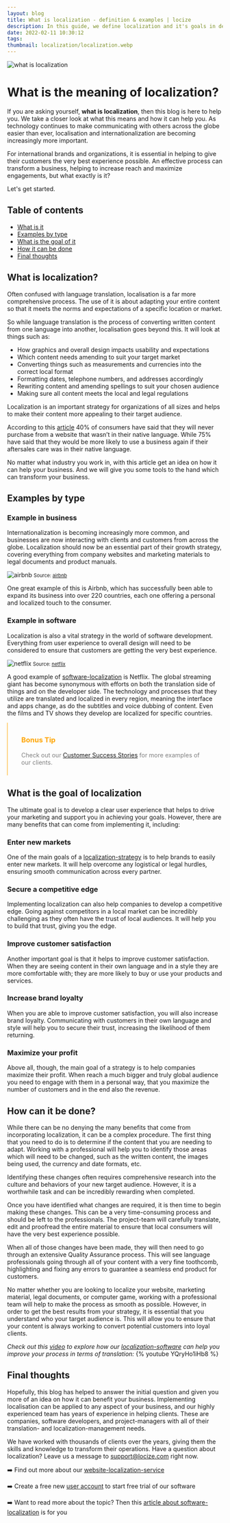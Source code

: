 ```yaml
---
layout: blog
title: What is localization - definition & examples | locize	
description: In this guide, we define localization and it's goals in detail. Find out more about localization with a few examples.	
date: 2022-02-11 10:30:12
tags:
thumbnail: localization/localization.webp
---
```



![what is localization](localization.webp )


# What is the meaning of localization?

If you are asking yourself, <strong>what is localization</strong>, then this blog is here to help you. We take a closer look at what this means and how it can help you. As technology continues to make communicating with others across the globe easier than ever, localisation and internationalization are becoming increasingly more important. 

For international brands and organizations, it is essential in helping to give their customers the very best experience possible. An effective process can transform a business, helping to increase reach and maximize engagements, but what exactly is it?

Let's get started.


## Table of contents
  * [What is it](#intro)
  * [Examples by type](#examples)
  * [What is the goal of it](#goal)
  * [How it can be done](#process)
  * [Final thoughts](#thoughts)

  ## What is localization? <a name="intro"></a>

Often confused with language translation, localisation is a far more comprehensive process. The use of it is about adapting your entire content so that it meets the norms and expectations of a specific location or market. 

So while language translation is the process of converting written content from one language into another, localisation goes beyond this. It will look at things such as:

-	How graphics and overall design impacts usability and expectations
-	Which content needs amending to suit your target market
-	Converting things such as measurements and currencies into the correct local format 
-	Formatting dates, telephone numbers, and addresses accordingly 
-	Rewriting content and amending spellings to suit your chosen audience 
-	Making sure all content meets the local and legal regulations 

Localization is an important strategy for organizations of all sizes and helps to make their content more appealing to their target audience. 

According to this  <a href="https://insights.csa-research.com/reportaction/305013126/Marketing" title="article">article</a> 40% of consumers have said that they will never purchase from a website that wasn’t in their native language. While 75% have said that they would be more likely to use a business again if their aftersales care was in their native language. 

No matter what industry you work in, with this article get an idea on how it can help your business. And we will give you some tools to the hand which can transform your business. 




  ## Examples by type <a name="examples"></a>

  ### Example in business

  Internationalization is becoming increasingly more common, and businesses are now interacting with clients and customers from across the globe. Localization should now be an essential part of their growth strategy, covering everything from company websites and marketing materials to legal documents and product manuals.  

   ![airbnb](airbnb.png)
   <span style="font-size:0.7rem">Source: <a href="https://www.airbnb.com/" title="airbnb">airbnb</a></span>

  One great example of this is Airbnb, which has successfully been able to expand its business into over 220 countries, each one offering a personal and localized touch to the consumer. 


  ### Example in software 

  Localization is also a vital strategy in the world of software development. Everything from user experience to overall design will need to be considered to ensure that customers are getting the very best experience. 

 ![netflix](netflix.png)
  <span style="font-size:0.7rem">Source: <a href="https://www.netflix.com/" title="netflix">netflix</a></span>


A good example of <a href="/blog/what-is-software-localization/" title="software-localization">software-localization</a> is Netflix. The global streaming giant has become synonymous with efforts on both the translation side of things and on the developer side. The technology and processes that they utilize are translated and localized in every region, meaning the interface and apps change, as do the subtitles and voice dubbing of content. Even the films and TV shows they develop are localized for specific countries. 

<div style="border-left: 0.5px solid orange;padding: 0.5rem 2rem">
<h3 style="color:orange;"> Bonus Tip</h3>
<p style="color:grey;">Check out our <a href="https://locize.com/customers.html" title="Customer Success Stories">Customer Success Stories</a> for more examples of our clients. </p>
 </div>


  ## What is the goal of localization  <a name="goal"></a>
  The ultimate goal is to develop a clear user experience that helps to drive your marketing and support you in achieving your goals. However, there are many benefits that can come from implementing it, including:

  ### Enter new markets 
  One of the main goals of a <a href="https://www.forbes.com/sites/forbesbusinesscouncil/2021/05/11/how-to-build-a-localization-strategy-for-your-global-brand-in-2021/?sh=ec88f5c552c1" title="localization-strategy">localization-strategy</a> is to help brands to easily enter new markets. It will help overcome any logistical or legal hurdles, ensuring smooth communication across every partner. 


  ### Secure a competitive edge 
  Implementing localization can also help companies to develop a competitive edge. Going against competitors in a local market can be incredibly challenging as they often have the trust of local audiences. It will help you to build that trust, giving you the edge. 

  ### Improve customer satisfaction 
  Another important goal is that it helps to improve customer satisfaction. When they are seeing content in their own language and in a style they are more comfortable with; they are more likely to buy or use your products and services. 

  ### Increase brand loyalty 
  When you are able to improve customer satisfaction, you will also increase brand loyalty. Communicating with customers in their own language and style will help you to secure their trust, increasing the likelihood of them returning. 

  ### Maximize your profit
  Above all, though, the main goal of a strategy is to help companies maximize their profit. When reach a much bigger and truly global audience you need to engage with them in a personal way, that you maximize the number of customers and in the end also the revenue. 


  ## How can it be done? <a name="process"></a>
While there can be no denying the many benefits that come from incorporating localization, it can be a complex procedure. The first thing that you need to do is to determine if the content that you are needing to adapt. Working with a professional will help you to identify those areas which will need to be changed, such as the written content, the images being used, the currency and date formats, etc. 

Identifying these changes often requires comprehensive research into the culture and behaviors of your new target audience. However, it is a worthwhile task and can be incredibly rewarding when completed. 

Once you have identified what changes are required, it is then time to begin making these changes. This can be a very time-consuming process and should be left to the professionals. The project-team will carefully translate, edit and proofread the entire material to ensure that local consumers will have the very best experience possible. 

When all of those changes have been made, they will then need to go through an extensive Quality Assurance process. This will see language professionals going through all of your content with a very fine toothcomb, highlighting and fixing any errors to guarantee a seamless end product for customers. 

No matter whether you are looking to localize your website, marketing material, legal documents, or computer game, working with a professional team will help to make the process as smooth as possible. However, in order to get the best results from your strategy, it is essential that you understand who your target audience is. This will allow you to ensure that your content is always working to convert potential customers into loyal clients. 


*Check out this [video](https://youtu.be/YQryHo1iHb8) to explore how our <a href="https://locize.com/" title="localization software">localization-software</a> can help you improve your process in terms of translation:*
{% youtube YQryHo1iHb8 %}

  ## Final thoughts <a name="thoughts"></a>

Hopefully, this blog has helped to answer the initial question and given you more of an idea on how it can benefit your business. Implementing localisation can be applied to any aspect of your business, and our highly experienced team has years of experience in helping clients. These are companies, software developers, and project-managers with all of their translation- and localization-management needs.

We have worked with thousands of clients over the years, giving them the skills and knowledge to transform their operations. Have a question about localization? Leave us a message to <a href="mailto:support@locize.com" title="support@locize.com">support@locize.com</a> right now.</b>


➡️ Find out more about our <a href="https://locize.com/website-localization-services.html" title="website-localization-service">website-localization-service</a>

➡️ Create a free new [user account](https://www.locize.app/register) to start free trial of our software

➡️ Want to read more about the topic? Then this <a href="/blog/what-is-software-localization/" title="article about software-localization">article about software-localization</a> is for you